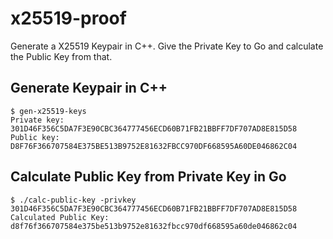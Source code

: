 # x25519-proof

Generate a X25519 Keypair in C++. Give the Private Key to Go and calculate the Public Key from that.

## Generate Keypair in C++

```console
$ gen-x25519-keys
Private key: 301D46F356C5DA7F3E90CBC364777456ECD60B71FB21BBFF7DF707AD8E815D58
Public key: D8F76F366707584E375BE513B9752E81632FBCC970DF668595A60DE046862C04
```
## Calculate Public Key from Private Key in Go

```console
$ ./calc-public-key -privkey 301D46F356C5DA7F3E90CBC364777456ECD60B71FB21BBFF7DF707AD8E815D58
Calculated Public Key: d8f76f366707584e375be513b9752e81632fbcc970df668595a60de046862c04
```

